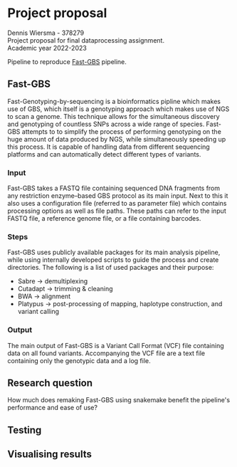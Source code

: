 # Project proposal
Dennis Wiersma - 378279  
Project proposal for final dataprocessing assignment.  
Academic year 2022-2023

Pipeline to reproduce [Fast-GBS](https://bmcbioinformatics.biomedcentral.com/counter/pdf/10.1186/s12859-016-1431-9.pdf) pipeline.

## Fast-GBS
Fast-Genotyping-by-sequencing is a bioinformatics pipline which makes use of GBS, which itself is a genotyping approach which makes use of NGS to scan a genome.
This technique allows for the simultaneous discovery and genotyping of countless SNPs across a wide range of species.
Fast-GBS attempts to to simplify the process of performing genotyping on the huge amount of data produced by NGS, while simultaneously speeding up this process.
It is capable of handling data from different sequencing platforms and can automatically detect different types of variants.

### Input
Fast-GBS takes a FASTQ file containing sequenced DNA fragments from any restriction enzyme–based GBS protocol as its main input. 
Next to this it also uses a configuration file (referred to as parameter file) which contains processing options as well as file paths.
These paths can refer to the input FASTQ file, a reference genome file, or a file containing barcodes.

### Steps
Fast-GBS uses publicly available packages for its main analysis pipeline, while using internally developed scripts to guide the process and create directories.
The following is a list of used packages and their purpose:
- Sabre -> demultiplexing
- Cutadapt -> trimming & cleaning
- BWA -> alignment
- Platypus -> post-processing of mapping, haplotype construction, and variant calling

### Output
The main output of Fast-GBS is a Variant Call Format (VCF) file containing data on all found variants.
Accompanying the VCF file are a text file containing only the genotypic data and a log file.

## Research question
How much does remaking Fast-GBS using snakemake benefit the pipeline's performance and ease of use?

## Testing

## Visualising results